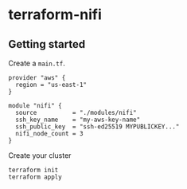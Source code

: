 # terraform-nifi

## Getting started

Create a `main.tf`.

```
provider "aws" {
  region = "us-east-1"
}

module "nifi" {
  source          = "./modules/nifi"
  ssh_key_name    = "my-aws-key-name"
  ssh_public_key  = "ssh-ed25519 MYPUBLICKEY..."
  nifi_node_count = 3
}
```

Create your cluster

```
terraform init
terraform apply
```
